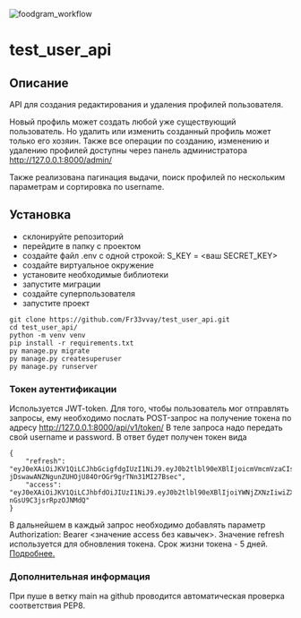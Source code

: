![foodgram_workflow](https://github.com/Fr33vvay/test_user_api/workflows/user_api_workflow/badge.svg)
# test_user_api
## Описание
API для создания редактирования и удаления профилей пользователя. 

Новый профиль может создать любой уже существующий пользователь. Но удалить
или изменить созданный профиль может только его хозяин. Также все операции
по созданию, изменению и удалению профилей доступны через панель 
администратора http://127.0.0.1:8000/admin/

Также реализована пагинация выдачи, поиск профилей по нескольким параметрам и сортировка
по username.

## Установка
* склонируйте репозиторий
* перейдите в папку с проектом
* создайте файл .env с одной строкой: S_KEY = <ваш SECRET_KEY>
* создайте виртуальное окружение
* установите необходимые библиотеки
* запустите миграции
* создайте суперпользователя
* запустите проект

```
git clone https://github.com/Fr33vvay/test_user_api.git
cd test_user_api/
python -m venv venv
pip install -r requirements.txt
py manage.py migrate
py manage.py createsuperuser
py manage.py runserver
```

### Токен аутентификации
Используется JWT-token. Для того, чтобы пользователь мог отправлять запросы,
ему необходимо послать POST-запрос на получение токена по адресу
http://127.0.0.1:8000/api/v1/token/ В теле запроса надо передать свой
username и password. В ответ будет получен токен вида
```
{
    "refresh": "eyJ0eXAiOiJKV1QiLCJhbGcigfdgIUzI1NiJ9.eyJ0b2tlbl90eXBlIjoicmVmcmVzaCIsImV4cCI6MTYxMjU1MDYxNCwianRpIjoiNTU4MGIyYzUyZDg3NDA5MGExNmNhNmRjMGY2YjJiOGYiLCJ1c2VyX2lkIjoxMX0.-jDswawANZNgunZUHOjU84OrOGr9grTNn31MI27Bsec",
    "access": "eyJ0eXAiOiJKV1QiLCJhbfdOiJIUzI1NiJ9.eyJ0b2tlbl90eXBlIjoiYWNjZXNzIiwiZXhwIjoxNjEyODk2MjE0LCJqdGkiOiJlMTMyNDBmM2I0YzQ0MjMzODhmYWE1NDU4ZTg3MGIxNCIsInVzZXJfaWQiOjExfQ.ZNfXYdWRfkIza8CuiuRrk52-nGsU9C3jsrRpzOJNMdQ"
}
```
В дальнейшем в каждый запрос необходимо добавлять параметр 
Authorization: Bearer <значение access без кавычек>. Значение refresh
используется для обновления токена. Срок жизни токена - 5 дней.
[Подробнее.](https://pyjwt.readthedocs.io/en/stable/)

### Дополнительная информация
При пуше в ветку main на github проводится автоматическая проверка соответствия PEP8.
